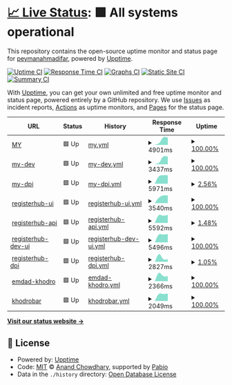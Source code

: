 # [📈 Live Status](https://demo.upptime.js.org): <!--live status--> **🟩 All systems operational**

This repository contains the open-source uptime monitor and status page for [peymanahmadifar](https://demo.upptime.js.org), powered by [Upptime](https://github.com/upptime/upptime).

[![Uptime CI](https://github.com/peymanahmadifar/upptime/workflows/Uptime%20CI/badge.svg)](https://github.com/peymanahmadifar/upptime/actions?query=workflow%3A%22Uptime+CI%22)
[![Response Time CI](https://github.com/peymanahmadifar/upptime/workflows/Response%20Time%20CI/badge.svg)](https://github.com/peymanahmadifar/upptime/actions?query=workflow%3A%22Response+Time+CI%22)
[![Graphs CI](https://github.com/peymanahmadifar/upptime/workflows/Graphs%20CI/badge.svg)](https://github.com/peymanahmadifar/upptime/actions?query=workflow%3A%22Graphs+CI%22)
[![Static Site CI](https://github.com/peymanahmadifar/upptime/workflows/Static%20Site%20CI/badge.svg)](https://github.com/peymanahmadifar/upptime/actions?query=workflow%3A%22Static+Site+CI%22)
[![Summary CI](https://github.com/peymanahmadifar/upptime/workflows/Summary%20CI/badge.svg)](https://github.com/peymanahmadifar/upptime/actions?query=workflow%3A%22Summary+CI%22)

With [Upptime](https://upptime.js.org), you can get your own unlimited and free uptime monitor and status page, powered entirely by a GitHub repository. We use [Issues](https://github.com/peymanahmadifar/upptime/issues) as incident reports, [Actions](https://github.com/peymanahmadifar/upptime/actions) as uptime monitors, and [Pages](https://demo.upptime.js.org) for the status page.

<!--start: status pages-->
<!-- This summary is generated by Upptime (https://github.com/upptime/upptime) -->
<!-- Do not edit this manually, your changes will be overwritten -->
<!-- prettier-ignore -->
| URL | Status | History | Response Time | Uptime |
| --- | ------ | ------- | ------------- | ------ |
| <img alt="" src="https://icons.duckduckgo.com/ip3/my.kheradedu.ir.ico" height="13"> [MY](https://my.kheradedu.ir) | 🟩 Up | [my.yml](https://github.com/peymanahmadifar/upptime/commits/HEAD/history/my.yml) | <details><summary><img alt="Response time graph" src="./graphs/my/response-time-week.png" height="20"> 4901ms</summary><br><a href="https://peymanahmadifar.github.io/upptime/history/my"><img alt="Response time 4901" src="https://img.shields.io/endpoint?url=https%3A%2F%2Fraw.githubusercontent.com%2Fpeymanahmadifar%2Fupptime%2FHEAD%2Fapi%2Fmy%2Fresponse-time.json"></a><br><a href="https://peymanahmadifar.github.io/upptime/history/my"><img alt="24-hour response time 4901" src="https://img.shields.io/endpoint?url=https%3A%2F%2Fraw.githubusercontent.com%2Fpeymanahmadifar%2Fupptime%2FHEAD%2Fapi%2Fmy%2Fresponse-time-day.json"></a><br><a href="https://peymanahmadifar.github.io/upptime/history/my"><img alt="7-day response time 4901" src="https://img.shields.io/endpoint?url=https%3A%2F%2Fraw.githubusercontent.com%2Fpeymanahmadifar%2Fupptime%2FHEAD%2Fapi%2Fmy%2Fresponse-time-week.json"></a><br><a href="https://peymanahmadifar.github.io/upptime/history/my"><img alt="30-day response time 4901" src="https://img.shields.io/endpoint?url=https%3A%2F%2Fraw.githubusercontent.com%2Fpeymanahmadifar%2Fupptime%2FHEAD%2Fapi%2Fmy%2Fresponse-time-month.json"></a><br><a href="https://peymanahmadifar.github.io/upptime/history/my"><img alt="1-year response time 4901" src="https://img.shields.io/endpoint?url=https%3A%2F%2Fraw.githubusercontent.com%2Fpeymanahmadifar%2Fupptime%2FHEAD%2Fapi%2Fmy%2Fresponse-time-year.json"></a></details> | <details><summary><a href="https://peymanahmadifar.github.io/upptime/history/my">100.00%</a></summary><a href="https://peymanahmadifar.github.io/upptime/history/my"><img alt="All-time uptime 100.00%" src="https://img.shields.io/endpoint?url=https%3A%2F%2Fraw.githubusercontent.com%2Fpeymanahmadifar%2Fupptime%2FHEAD%2Fapi%2Fmy%2Fuptime.json"></a><br><a href="https://peymanahmadifar.github.io/upptime/history/my"><img alt="24-hour uptime 100.00%" src="https://img.shields.io/endpoint?url=https%3A%2F%2Fraw.githubusercontent.com%2Fpeymanahmadifar%2Fupptime%2FHEAD%2Fapi%2Fmy%2Fuptime-day.json"></a><br><a href="https://peymanahmadifar.github.io/upptime/history/my"><img alt="7-day uptime 100.00%" src="https://img.shields.io/endpoint?url=https%3A%2F%2Fraw.githubusercontent.com%2Fpeymanahmadifar%2Fupptime%2FHEAD%2Fapi%2Fmy%2Fuptime-week.json"></a><br><a href="https://peymanahmadifar.github.io/upptime/history/my"><img alt="30-day uptime 100.00%" src="https://img.shields.io/endpoint?url=https%3A%2F%2Fraw.githubusercontent.com%2Fpeymanahmadifar%2Fupptime%2FHEAD%2Fapi%2Fmy%2Fuptime-month.json"></a><br><a href="https://peymanahmadifar.github.io/upptime/history/my"><img alt="1-year uptime 100.00%" src="https://img.shields.io/endpoint?url=https%3A%2F%2Fraw.githubusercontent.com%2Fpeymanahmadifar%2Fupptime%2FHEAD%2Fapi%2Fmy%2Fuptime-year.json"></a></details>
| <img alt="" src="https://icons.duckduckgo.com/ip3/my-dev.kheradedu.ir.ico" height="13"> [my-dev](https://my-dev.kheradedu.ir) | 🟩 Up | [my-dev.yml](https://github.com/peymanahmadifar/upptime/commits/HEAD/history/my-dev.yml) | <details><summary><img alt="Response time graph" src="./graphs/my-dev/response-time-week.png" height="20"> 3437ms</summary><br><a href="https://peymanahmadifar.github.io/upptime/history/my-dev"><img alt="Response time 3437" src="https://img.shields.io/endpoint?url=https%3A%2F%2Fraw.githubusercontent.com%2Fpeymanahmadifar%2Fupptime%2FHEAD%2Fapi%2Fmy-dev%2Fresponse-time.json"></a><br><a href="https://peymanahmadifar.github.io/upptime/history/my-dev"><img alt="24-hour response time 3437" src="https://img.shields.io/endpoint?url=https%3A%2F%2Fraw.githubusercontent.com%2Fpeymanahmadifar%2Fupptime%2FHEAD%2Fapi%2Fmy-dev%2Fresponse-time-day.json"></a><br><a href="https://peymanahmadifar.github.io/upptime/history/my-dev"><img alt="7-day response time 3437" src="https://img.shields.io/endpoint?url=https%3A%2F%2Fraw.githubusercontent.com%2Fpeymanahmadifar%2Fupptime%2FHEAD%2Fapi%2Fmy-dev%2Fresponse-time-week.json"></a><br><a href="https://peymanahmadifar.github.io/upptime/history/my-dev"><img alt="30-day response time 3437" src="https://img.shields.io/endpoint?url=https%3A%2F%2Fraw.githubusercontent.com%2Fpeymanahmadifar%2Fupptime%2FHEAD%2Fapi%2Fmy-dev%2Fresponse-time-month.json"></a><br><a href="https://peymanahmadifar.github.io/upptime/history/my-dev"><img alt="1-year response time 3437" src="https://img.shields.io/endpoint?url=https%3A%2F%2Fraw.githubusercontent.com%2Fpeymanahmadifar%2Fupptime%2FHEAD%2Fapi%2Fmy-dev%2Fresponse-time-year.json"></a></details> | <details><summary><a href="https://peymanahmadifar.github.io/upptime/history/my-dev">100.00%</a></summary><a href="https://peymanahmadifar.github.io/upptime/history/my-dev"><img alt="All-time uptime 100.00%" src="https://img.shields.io/endpoint?url=https%3A%2F%2Fraw.githubusercontent.com%2Fpeymanahmadifar%2Fupptime%2FHEAD%2Fapi%2Fmy-dev%2Fuptime.json"></a><br><a href="https://peymanahmadifar.github.io/upptime/history/my-dev"><img alt="24-hour uptime 100.00%" src="https://img.shields.io/endpoint?url=https%3A%2F%2Fraw.githubusercontent.com%2Fpeymanahmadifar%2Fupptime%2FHEAD%2Fapi%2Fmy-dev%2Fuptime-day.json"></a><br><a href="https://peymanahmadifar.github.io/upptime/history/my-dev"><img alt="7-day uptime 100.00%" src="https://img.shields.io/endpoint?url=https%3A%2F%2Fraw.githubusercontent.com%2Fpeymanahmadifar%2Fupptime%2FHEAD%2Fapi%2Fmy-dev%2Fuptime-week.json"></a><br><a href="https://peymanahmadifar.github.io/upptime/history/my-dev"><img alt="30-day uptime 100.00%" src="https://img.shields.io/endpoint?url=https%3A%2F%2Fraw.githubusercontent.com%2Fpeymanahmadifar%2Fupptime%2FHEAD%2Fapi%2Fmy-dev%2Fuptime-month.json"></a><br><a href="https://peymanahmadifar.github.io/upptime/history/my-dev"><img alt="1-year uptime 100.00%" src="https://img.shields.io/endpoint?url=https%3A%2F%2Fraw.githubusercontent.com%2Fpeymanahmadifar%2Fupptime%2FHEAD%2Fapi%2Fmy-dev%2Fuptime-year.json"></a></details>
| <img alt="" src="https://icons.duckduckgo.com/ip3/dpi.kheradedu.ir.ico" height="13"> [my-dpi](https://dpi.kheradedu.ir/admin) | 🟩 Up | [my-dpi.yml](https://github.com/peymanahmadifar/upptime/commits/HEAD/history/my-dpi.yml) | <details><summary><img alt="Response time graph" src="./graphs/my-dpi/response-time-week.png" height="20"> 5971ms</summary><br><a href="https://peymanahmadifar.github.io/upptime/history/my-dpi"><img alt="Response time 5971" src="https://img.shields.io/endpoint?url=https%3A%2F%2Fraw.githubusercontent.com%2Fpeymanahmadifar%2Fupptime%2FHEAD%2Fapi%2Fmy-dpi%2Fresponse-time.json"></a><br><a href="https://peymanahmadifar.github.io/upptime/history/my-dpi"><img alt="24-hour response time 5971" src="https://img.shields.io/endpoint?url=https%3A%2F%2Fraw.githubusercontent.com%2Fpeymanahmadifar%2Fupptime%2FHEAD%2Fapi%2Fmy-dpi%2Fresponse-time-day.json"></a><br><a href="https://peymanahmadifar.github.io/upptime/history/my-dpi"><img alt="7-day response time 5971" src="https://img.shields.io/endpoint?url=https%3A%2F%2Fraw.githubusercontent.com%2Fpeymanahmadifar%2Fupptime%2FHEAD%2Fapi%2Fmy-dpi%2Fresponse-time-week.json"></a><br><a href="https://peymanahmadifar.github.io/upptime/history/my-dpi"><img alt="30-day response time 5971" src="https://img.shields.io/endpoint?url=https%3A%2F%2Fraw.githubusercontent.com%2Fpeymanahmadifar%2Fupptime%2FHEAD%2Fapi%2Fmy-dpi%2Fresponse-time-month.json"></a><br><a href="https://peymanahmadifar.github.io/upptime/history/my-dpi"><img alt="1-year response time 5971" src="https://img.shields.io/endpoint?url=https%3A%2F%2Fraw.githubusercontent.com%2Fpeymanahmadifar%2Fupptime%2FHEAD%2Fapi%2Fmy-dpi%2Fresponse-time-year.json"></a></details> | <details><summary><a href="https://peymanahmadifar.github.io/upptime/history/my-dpi">2.56%</a></summary><a href="https://peymanahmadifar.github.io/upptime/history/my-dpi"><img alt="All-time uptime 2.56%" src="https://img.shields.io/endpoint?url=https%3A%2F%2Fraw.githubusercontent.com%2Fpeymanahmadifar%2Fupptime%2FHEAD%2Fapi%2Fmy-dpi%2Fuptime.json"></a><br><a href="https://peymanahmadifar.github.io/upptime/history/my-dpi"><img alt="24-hour uptime 2.56%" src="https://img.shields.io/endpoint?url=https%3A%2F%2Fraw.githubusercontent.com%2Fpeymanahmadifar%2Fupptime%2FHEAD%2Fapi%2Fmy-dpi%2Fuptime-day.json"></a><br><a href="https://peymanahmadifar.github.io/upptime/history/my-dpi"><img alt="7-day uptime 2.56%" src="https://img.shields.io/endpoint?url=https%3A%2F%2Fraw.githubusercontent.com%2Fpeymanahmadifar%2Fupptime%2FHEAD%2Fapi%2Fmy-dpi%2Fuptime-week.json"></a><br><a href="https://peymanahmadifar.github.io/upptime/history/my-dpi"><img alt="30-day uptime 2.56%" src="https://img.shields.io/endpoint?url=https%3A%2F%2Fraw.githubusercontent.com%2Fpeymanahmadifar%2Fupptime%2FHEAD%2Fapi%2Fmy-dpi%2Fuptime-month.json"></a><br><a href="https://peymanahmadifar.github.io/upptime/history/my-dpi"><img alt="1-year uptime 2.56%" src="https://img.shields.io/endpoint?url=https%3A%2F%2Fraw.githubusercontent.com%2Fpeymanahmadifar%2Fupptime%2FHEAD%2Fapi%2Fmy-dpi%2Fuptime-year.json"></a></details>
| <img alt="" src="https://icons.duckduckgo.com/ip3/kheradedu.com.ico" height="13"> [registerhub-ui](https://kheradedu.com) | 🟩 Up | [registerhub-ui.yml](https://github.com/peymanahmadifar/upptime/commits/HEAD/history/registerhub-ui.yml) | <details><summary><img alt="Response time graph" src="./graphs/registerhub-ui/response-time-week.png" height="20"> 3540ms</summary><br><a href="https://peymanahmadifar.github.io/upptime/history/registerhub-ui"><img alt="Response time 3540" src="https://img.shields.io/endpoint?url=https%3A%2F%2Fraw.githubusercontent.com%2Fpeymanahmadifar%2Fupptime%2FHEAD%2Fapi%2Fregisterhub-ui%2Fresponse-time.json"></a><br><a href="https://peymanahmadifar.github.io/upptime/history/registerhub-ui"><img alt="24-hour response time 3540" src="https://img.shields.io/endpoint?url=https%3A%2F%2Fraw.githubusercontent.com%2Fpeymanahmadifar%2Fupptime%2FHEAD%2Fapi%2Fregisterhub-ui%2Fresponse-time-day.json"></a><br><a href="https://peymanahmadifar.github.io/upptime/history/registerhub-ui"><img alt="7-day response time 3540" src="https://img.shields.io/endpoint?url=https%3A%2F%2Fraw.githubusercontent.com%2Fpeymanahmadifar%2Fupptime%2FHEAD%2Fapi%2Fregisterhub-ui%2Fresponse-time-week.json"></a><br><a href="https://peymanahmadifar.github.io/upptime/history/registerhub-ui"><img alt="30-day response time 3540" src="https://img.shields.io/endpoint?url=https%3A%2F%2Fraw.githubusercontent.com%2Fpeymanahmadifar%2Fupptime%2FHEAD%2Fapi%2Fregisterhub-ui%2Fresponse-time-month.json"></a><br><a href="https://peymanahmadifar.github.io/upptime/history/registerhub-ui"><img alt="1-year response time 3540" src="https://img.shields.io/endpoint?url=https%3A%2F%2Fraw.githubusercontent.com%2Fpeymanahmadifar%2Fupptime%2FHEAD%2Fapi%2Fregisterhub-ui%2Fresponse-time-year.json"></a></details> | <details><summary><a href="https://peymanahmadifar.github.io/upptime/history/registerhub-ui">100.00%</a></summary><a href="https://peymanahmadifar.github.io/upptime/history/registerhub-ui"><img alt="All-time uptime 100.00%" src="https://img.shields.io/endpoint?url=https%3A%2F%2Fraw.githubusercontent.com%2Fpeymanahmadifar%2Fupptime%2FHEAD%2Fapi%2Fregisterhub-ui%2Fuptime.json"></a><br><a href="https://peymanahmadifar.github.io/upptime/history/registerhub-ui"><img alt="24-hour uptime 100.00%" src="https://img.shields.io/endpoint?url=https%3A%2F%2Fraw.githubusercontent.com%2Fpeymanahmadifar%2Fupptime%2FHEAD%2Fapi%2Fregisterhub-ui%2Fuptime-day.json"></a><br><a href="https://peymanahmadifar.github.io/upptime/history/registerhub-ui"><img alt="7-day uptime 100.00%" src="https://img.shields.io/endpoint?url=https%3A%2F%2Fraw.githubusercontent.com%2Fpeymanahmadifar%2Fupptime%2FHEAD%2Fapi%2Fregisterhub-ui%2Fuptime-week.json"></a><br><a href="https://peymanahmadifar.github.io/upptime/history/registerhub-ui"><img alt="30-day uptime 100.00%" src="https://img.shields.io/endpoint?url=https%3A%2F%2Fraw.githubusercontent.com%2Fpeymanahmadifar%2Fupptime%2FHEAD%2Fapi%2Fregisterhub-ui%2Fuptime-month.json"></a><br><a href="https://peymanahmadifar.github.io/upptime/history/registerhub-ui"><img alt="1-year uptime 100.00%" src="https://img.shields.io/endpoint?url=https%3A%2F%2Fraw.githubusercontent.com%2Fpeymanahmadifar%2Fupptime%2FHEAD%2Fapi%2Fregisterhub-ui%2Fuptime-year.json"></a></details>
| <img alt="" src="https://icons.duckduckgo.com/ip3/api.kheradedu.com.ico" height="13"> [registerhub-api](https://api.kheradedu.com/admin) | 🟩 Up | [registerhub-api.yml](https://github.com/peymanahmadifar/upptime/commits/HEAD/history/registerhub-api.yml) | <details><summary><img alt="Response time graph" src="./graphs/registerhub-api/response-time-week.png" height="20"> 5592ms</summary><br><a href="https://peymanahmadifar.github.io/upptime/history/registerhub-api"><img alt="Response time 5592" src="https://img.shields.io/endpoint?url=https%3A%2F%2Fraw.githubusercontent.com%2Fpeymanahmadifar%2Fupptime%2FHEAD%2Fapi%2Fregisterhub-api%2Fresponse-time.json"></a><br><a href="https://peymanahmadifar.github.io/upptime/history/registerhub-api"><img alt="24-hour response time 5592" src="https://img.shields.io/endpoint?url=https%3A%2F%2Fraw.githubusercontent.com%2Fpeymanahmadifar%2Fupptime%2FHEAD%2Fapi%2Fregisterhub-api%2Fresponse-time-day.json"></a><br><a href="https://peymanahmadifar.github.io/upptime/history/registerhub-api"><img alt="7-day response time 5592" src="https://img.shields.io/endpoint?url=https%3A%2F%2Fraw.githubusercontent.com%2Fpeymanahmadifar%2Fupptime%2FHEAD%2Fapi%2Fregisterhub-api%2Fresponse-time-week.json"></a><br><a href="https://peymanahmadifar.github.io/upptime/history/registerhub-api"><img alt="30-day response time 5592" src="https://img.shields.io/endpoint?url=https%3A%2F%2Fraw.githubusercontent.com%2Fpeymanahmadifar%2Fupptime%2FHEAD%2Fapi%2Fregisterhub-api%2Fresponse-time-month.json"></a><br><a href="https://peymanahmadifar.github.io/upptime/history/registerhub-api"><img alt="1-year response time 5592" src="https://img.shields.io/endpoint?url=https%3A%2F%2Fraw.githubusercontent.com%2Fpeymanahmadifar%2Fupptime%2FHEAD%2Fapi%2Fregisterhub-api%2Fresponse-time-year.json"></a></details> | <details><summary><a href="https://peymanahmadifar.github.io/upptime/history/registerhub-api">1.48%</a></summary><a href="https://peymanahmadifar.github.io/upptime/history/registerhub-api"><img alt="All-time uptime 1.48%" src="https://img.shields.io/endpoint?url=https%3A%2F%2Fraw.githubusercontent.com%2Fpeymanahmadifar%2Fupptime%2FHEAD%2Fapi%2Fregisterhub-api%2Fuptime.json"></a><br><a href="https://peymanahmadifar.github.io/upptime/history/registerhub-api"><img alt="24-hour uptime 1.48%" src="https://img.shields.io/endpoint?url=https%3A%2F%2Fraw.githubusercontent.com%2Fpeymanahmadifar%2Fupptime%2FHEAD%2Fapi%2Fregisterhub-api%2Fuptime-day.json"></a><br><a href="https://peymanahmadifar.github.io/upptime/history/registerhub-api"><img alt="7-day uptime 1.48%" src="https://img.shields.io/endpoint?url=https%3A%2F%2Fraw.githubusercontent.com%2Fpeymanahmadifar%2Fupptime%2FHEAD%2Fapi%2Fregisterhub-api%2Fuptime-week.json"></a><br><a href="https://peymanahmadifar.github.io/upptime/history/registerhub-api"><img alt="30-day uptime 1.48%" src="https://img.shields.io/endpoint?url=https%3A%2F%2Fraw.githubusercontent.com%2Fpeymanahmadifar%2Fupptime%2FHEAD%2Fapi%2Fregisterhub-api%2Fuptime-month.json"></a><br><a href="https://peymanahmadifar.github.io/upptime/history/registerhub-api"><img alt="1-year uptime 1.48%" src="https://img.shields.io/endpoint?url=https%3A%2F%2Fraw.githubusercontent.com%2Fpeymanahmadifar%2Fupptime%2FHEAD%2Fapi%2Fregisterhub-api%2Fuptime-year.json"></a></details>
| <img alt="" src="https://icons.duckduckgo.com/ip3/dev.kheradedu.com.ico" height="13"> [registerhub-dev-ui](https://dev.kheradedu.com) | 🟩 Up | [registerhub-dev-ui.yml](https://github.com/peymanahmadifar/upptime/commits/HEAD/history/registerhub-dev-ui.yml) | <details><summary><img alt="Response time graph" src="./graphs/registerhub-dev-ui/response-time-week.png" height="20"> 5496ms</summary><br><a href="https://peymanahmadifar.github.io/upptime/history/registerhub-dev-ui"><img alt="Response time 5496" src="https://img.shields.io/endpoint?url=https%3A%2F%2Fraw.githubusercontent.com%2Fpeymanahmadifar%2Fupptime%2FHEAD%2Fapi%2Fregisterhub-dev-ui%2Fresponse-time.json"></a><br><a href="https://peymanahmadifar.github.io/upptime/history/registerhub-dev-ui"><img alt="24-hour response time 5496" src="https://img.shields.io/endpoint?url=https%3A%2F%2Fraw.githubusercontent.com%2Fpeymanahmadifar%2Fupptime%2FHEAD%2Fapi%2Fregisterhub-dev-ui%2Fresponse-time-day.json"></a><br><a href="https://peymanahmadifar.github.io/upptime/history/registerhub-dev-ui"><img alt="7-day response time 5496" src="https://img.shields.io/endpoint?url=https%3A%2F%2Fraw.githubusercontent.com%2Fpeymanahmadifar%2Fupptime%2FHEAD%2Fapi%2Fregisterhub-dev-ui%2Fresponse-time-week.json"></a><br><a href="https://peymanahmadifar.github.io/upptime/history/registerhub-dev-ui"><img alt="30-day response time 5496" src="https://img.shields.io/endpoint?url=https%3A%2F%2Fraw.githubusercontent.com%2Fpeymanahmadifar%2Fupptime%2FHEAD%2Fapi%2Fregisterhub-dev-ui%2Fresponse-time-month.json"></a><br><a href="https://peymanahmadifar.github.io/upptime/history/registerhub-dev-ui"><img alt="1-year response time 5496" src="https://img.shields.io/endpoint?url=https%3A%2F%2Fraw.githubusercontent.com%2Fpeymanahmadifar%2Fupptime%2FHEAD%2Fapi%2Fregisterhub-dev-ui%2Fresponse-time-year.json"></a></details> | <details><summary><a href="https://peymanahmadifar.github.io/upptime/history/registerhub-dev-ui">100.00%</a></summary><a href="https://peymanahmadifar.github.io/upptime/history/registerhub-dev-ui"><img alt="All-time uptime 100.00%" src="https://img.shields.io/endpoint?url=https%3A%2F%2Fraw.githubusercontent.com%2Fpeymanahmadifar%2Fupptime%2FHEAD%2Fapi%2Fregisterhub-dev-ui%2Fuptime.json"></a><br><a href="https://peymanahmadifar.github.io/upptime/history/registerhub-dev-ui"><img alt="24-hour uptime 100.00%" src="https://img.shields.io/endpoint?url=https%3A%2F%2Fraw.githubusercontent.com%2Fpeymanahmadifar%2Fupptime%2FHEAD%2Fapi%2Fregisterhub-dev-ui%2Fuptime-day.json"></a><br><a href="https://peymanahmadifar.github.io/upptime/history/registerhub-dev-ui"><img alt="7-day uptime 100.00%" src="https://img.shields.io/endpoint?url=https%3A%2F%2Fraw.githubusercontent.com%2Fpeymanahmadifar%2Fupptime%2FHEAD%2Fapi%2Fregisterhub-dev-ui%2Fuptime-week.json"></a><br><a href="https://peymanahmadifar.github.io/upptime/history/registerhub-dev-ui"><img alt="30-day uptime 100.00%" src="https://img.shields.io/endpoint?url=https%3A%2F%2Fraw.githubusercontent.com%2Fpeymanahmadifar%2Fupptime%2FHEAD%2Fapi%2Fregisterhub-dev-ui%2Fuptime-month.json"></a><br><a href="https://peymanahmadifar.github.io/upptime/history/registerhub-dev-ui"><img alt="1-year uptime 100.00%" src="https://img.shields.io/endpoint?url=https%3A%2F%2Fraw.githubusercontent.com%2Fpeymanahmadifar%2Fupptime%2FHEAD%2Fapi%2Fregisterhub-dev-ui%2Fuptime-year.json"></a></details>
| <img alt="" src="https://icons.duckduckgo.com/ip3/dpi.kheradedu.com.ico" height="13"> [registerhub-dpi](https://dpi.kheradedu.com/admin) | 🟩 Up | [registerhub-dpi.yml](https://github.com/peymanahmadifar/upptime/commits/HEAD/history/registerhub-dpi.yml) | <details><summary><img alt="Response time graph" src="./graphs/registerhub-dpi/response-time-week.png" height="20"> 2827ms</summary><br><a href="https://peymanahmadifar.github.io/upptime/history/registerhub-dpi"><img alt="Response time 2827" src="https://img.shields.io/endpoint?url=https%3A%2F%2Fraw.githubusercontent.com%2Fpeymanahmadifar%2Fupptime%2FHEAD%2Fapi%2Fregisterhub-dpi%2Fresponse-time.json"></a><br><a href="https://peymanahmadifar.github.io/upptime/history/registerhub-dpi"><img alt="24-hour response time 2827" src="https://img.shields.io/endpoint?url=https%3A%2F%2Fraw.githubusercontent.com%2Fpeymanahmadifar%2Fupptime%2FHEAD%2Fapi%2Fregisterhub-dpi%2Fresponse-time-day.json"></a><br><a href="https://peymanahmadifar.github.io/upptime/history/registerhub-dpi"><img alt="7-day response time 2827" src="https://img.shields.io/endpoint?url=https%3A%2F%2Fraw.githubusercontent.com%2Fpeymanahmadifar%2Fupptime%2FHEAD%2Fapi%2Fregisterhub-dpi%2Fresponse-time-week.json"></a><br><a href="https://peymanahmadifar.github.io/upptime/history/registerhub-dpi"><img alt="30-day response time 2827" src="https://img.shields.io/endpoint?url=https%3A%2F%2Fraw.githubusercontent.com%2Fpeymanahmadifar%2Fupptime%2FHEAD%2Fapi%2Fregisterhub-dpi%2Fresponse-time-month.json"></a><br><a href="https://peymanahmadifar.github.io/upptime/history/registerhub-dpi"><img alt="1-year response time 2827" src="https://img.shields.io/endpoint?url=https%3A%2F%2Fraw.githubusercontent.com%2Fpeymanahmadifar%2Fupptime%2FHEAD%2Fapi%2Fregisterhub-dpi%2Fresponse-time-year.json"></a></details> | <details><summary><a href="https://peymanahmadifar.github.io/upptime/history/registerhub-dpi">1.05%</a></summary><a href="https://peymanahmadifar.github.io/upptime/history/registerhub-dpi"><img alt="All-time uptime 1.05%" src="https://img.shields.io/endpoint?url=https%3A%2F%2Fraw.githubusercontent.com%2Fpeymanahmadifar%2Fupptime%2FHEAD%2Fapi%2Fregisterhub-dpi%2Fuptime.json"></a><br><a href="https://peymanahmadifar.github.io/upptime/history/registerhub-dpi"><img alt="24-hour uptime 1.05%" src="https://img.shields.io/endpoint?url=https%3A%2F%2Fraw.githubusercontent.com%2Fpeymanahmadifar%2Fupptime%2FHEAD%2Fapi%2Fregisterhub-dpi%2Fuptime-day.json"></a><br><a href="https://peymanahmadifar.github.io/upptime/history/registerhub-dpi"><img alt="7-day uptime 1.05%" src="https://img.shields.io/endpoint?url=https%3A%2F%2Fraw.githubusercontent.com%2Fpeymanahmadifar%2Fupptime%2FHEAD%2Fapi%2Fregisterhub-dpi%2Fuptime-week.json"></a><br><a href="https://peymanahmadifar.github.io/upptime/history/registerhub-dpi"><img alt="30-day uptime 1.05%" src="https://img.shields.io/endpoint?url=https%3A%2F%2Fraw.githubusercontent.com%2Fpeymanahmadifar%2Fupptime%2FHEAD%2Fapi%2Fregisterhub-dpi%2Fuptime-month.json"></a><br><a href="https://peymanahmadifar.github.io/upptime/history/registerhub-dpi"><img alt="1-year uptime 1.05%" src="https://img.shields.io/endpoint?url=https%3A%2F%2Fraw.githubusercontent.com%2Fpeymanahmadifar%2Fupptime%2FHEAD%2Fapi%2Fregisterhub-dpi%2Fuptime-year.json"></a></details>
| <img alt="" src="https://icons.duckduckgo.com/ip3/emdad-khodro-ardabil.ir.ico" height="13"> [emdad-khodro](https://emdad-khodro-ardabil.ir) | 🟩 Up | [emdad-khodro.yml](https://github.com/peymanahmadifar/upptime/commits/HEAD/history/emdad-khodro.yml) | <details><summary><img alt="Response time graph" src="./graphs/emdad-khodro/response-time-week.png" height="20"> 2366ms</summary><br><a href="https://peymanahmadifar.github.io/upptime/history/emdad-khodro"><img alt="Response time 2366" src="https://img.shields.io/endpoint?url=https%3A%2F%2Fraw.githubusercontent.com%2Fpeymanahmadifar%2Fupptime%2FHEAD%2Fapi%2Femdad-khodro%2Fresponse-time.json"></a><br><a href="https://peymanahmadifar.github.io/upptime/history/emdad-khodro"><img alt="24-hour response time 2366" src="https://img.shields.io/endpoint?url=https%3A%2F%2Fraw.githubusercontent.com%2Fpeymanahmadifar%2Fupptime%2FHEAD%2Fapi%2Femdad-khodro%2Fresponse-time-day.json"></a><br><a href="https://peymanahmadifar.github.io/upptime/history/emdad-khodro"><img alt="7-day response time 2366" src="https://img.shields.io/endpoint?url=https%3A%2F%2Fraw.githubusercontent.com%2Fpeymanahmadifar%2Fupptime%2FHEAD%2Fapi%2Femdad-khodro%2Fresponse-time-week.json"></a><br><a href="https://peymanahmadifar.github.io/upptime/history/emdad-khodro"><img alt="30-day response time 2366" src="https://img.shields.io/endpoint?url=https%3A%2F%2Fraw.githubusercontent.com%2Fpeymanahmadifar%2Fupptime%2FHEAD%2Fapi%2Femdad-khodro%2Fresponse-time-month.json"></a><br><a href="https://peymanahmadifar.github.io/upptime/history/emdad-khodro"><img alt="1-year response time 2366" src="https://img.shields.io/endpoint?url=https%3A%2F%2Fraw.githubusercontent.com%2Fpeymanahmadifar%2Fupptime%2FHEAD%2Fapi%2Femdad-khodro%2Fresponse-time-year.json"></a></details> | <details><summary><a href="https://peymanahmadifar.github.io/upptime/history/emdad-khodro">100.00%</a></summary><a href="https://peymanahmadifar.github.io/upptime/history/emdad-khodro"><img alt="All-time uptime 100.00%" src="https://img.shields.io/endpoint?url=https%3A%2F%2Fraw.githubusercontent.com%2Fpeymanahmadifar%2Fupptime%2FHEAD%2Fapi%2Femdad-khodro%2Fuptime.json"></a><br><a href="https://peymanahmadifar.github.io/upptime/history/emdad-khodro"><img alt="24-hour uptime 100.00%" src="https://img.shields.io/endpoint?url=https%3A%2F%2Fraw.githubusercontent.com%2Fpeymanahmadifar%2Fupptime%2FHEAD%2Fapi%2Femdad-khodro%2Fuptime-day.json"></a><br><a href="https://peymanahmadifar.github.io/upptime/history/emdad-khodro"><img alt="7-day uptime 100.00%" src="https://img.shields.io/endpoint?url=https%3A%2F%2Fraw.githubusercontent.com%2Fpeymanahmadifar%2Fupptime%2FHEAD%2Fapi%2Femdad-khodro%2Fuptime-week.json"></a><br><a href="https://peymanahmadifar.github.io/upptime/history/emdad-khodro"><img alt="30-day uptime 100.00%" src="https://img.shields.io/endpoint?url=https%3A%2F%2Fraw.githubusercontent.com%2Fpeymanahmadifar%2Fupptime%2FHEAD%2Fapi%2Femdad-khodro%2Fuptime-month.json"></a><br><a href="https://peymanahmadifar.github.io/upptime/history/emdad-khodro"><img alt="1-year uptime 100.00%" src="https://img.shields.io/endpoint?url=https%3A%2F%2Fraw.githubusercontent.com%2Fpeymanahmadifar%2Fupptime%2FHEAD%2Fapi%2Femdad-khodro%2Fuptime-year.json"></a></details>
| <img alt="" src="https://icons.duckduckgo.com/ip3/khodrobar-ardabil.ir.ico" height="13"> [khodrobar](https://khodrobar-ardabil.ir) | 🟩 Up | [khodrobar.yml](https://github.com/peymanahmadifar/upptime/commits/HEAD/history/khodrobar.yml) | <details><summary><img alt="Response time graph" src="./graphs/khodrobar/response-time-week.png" height="20"> 2049ms</summary><br><a href="https://peymanahmadifar.github.io/upptime/history/khodrobar"><img alt="Response time 2049" src="https://img.shields.io/endpoint?url=https%3A%2F%2Fraw.githubusercontent.com%2Fpeymanahmadifar%2Fupptime%2FHEAD%2Fapi%2Fkhodrobar%2Fresponse-time.json"></a><br><a href="https://peymanahmadifar.github.io/upptime/history/khodrobar"><img alt="24-hour response time 2049" src="https://img.shields.io/endpoint?url=https%3A%2F%2Fraw.githubusercontent.com%2Fpeymanahmadifar%2Fupptime%2FHEAD%2Fapi%2Fkhodrobar%2Fresponse-time-day.json"></a><br><a href="https://peymanahmadifar.github.io/upptime/history/khodrobar"><img alt="7-day response time 2049" src="https://img.shields.io/endpoint?url=https%3A%2F%2Fraw.githubusercontent.com%2Fpeymanahmadifar%2Fupptime%2FHEAD%2Fapi%2Fkhodrobar%2Fresponse-time-week.json"></a><br><a href="https://peymanahmadifar.github.io/upptime/history/khodrobar"><img alt="30-day response time 2049" src="https://img.shields.io/endpoint?url=https%3A%2F%2Fraw.githubusercontent.com%2Fpeymanahmadifar%2Fupptime%2FHEAD%2Fapi%2Fkhodrobar%2Fresponse-time-month.json"></a><br><a href="https://peymanahmadifar.github.io/upptime/history/khodrobar"><img alt="1-year response time 2049" src="https://img.shields.io/endpoint?url=https%3A%2F%2Fraw.githubusercontent.com%2Fpeymanahmadifar%2Fupptime%2FHEAD%2Fapi%2Fkhodrobar%2Fresponse-time-year.json"></a></details> | <details><summary><a href="https://peymanahmadifar.github.io/upptime/history/khodrobar">100.00%</a></summary><a href="https://peymanahmadifar.github.io/upptime/history/khodrobar"><img alt="All-time uptime 100.00%" src="https://img.shields.io/endpoint?url=https%3A%2F%2Fraw.githubusercontent.com%2Fpeymanahmadifar%2Fupptime%2FHEAD%2Fapi%2Fkhodrobar%2Fuptime.json"></a><br><a href="https://peymanahmadifar.github.io/upptime/history/khodrobar"><img alt="24-hour uptime 100.00%" src="https://img.shields.io/endpoint?url=https%3A%2F%2Fraw.githubusercontent.com%2Fpeymanahmadifar%2Fupptime%2FHEAD%2Fapi%2Fkhodrobar%2Fuptime-day.json"></a><br><a href="https://peymanahmadifar.github.io/upptime/history/khodrobar"><img alt="7-day uptime 100.00%" src="https://img.shields.io/endpoint?url=https%3A%2F%2Fraw.githubusercontent.com%2Fpeymanahmadifar%2Fupptime%2FHEAD%2Fapi%2Fkhodrobar%2Fuptime-week.json"></a><br><a href="https://peymanahmadifar.github.io/upptime/history/khodrobar"><img alt="30-day uptime 100.00%" src="https://img.shields.io/endpoint?url=https%3A%2F%2Fraw.githubusercontent.com%2Fpeymanahmadifar%2Fupptime%2FHEAD%2Fapi%2Fkhodrobar%2Fuptime-month.json"></a><br><a href="https://peymanahmadifar.github.io/upptime/history/khodrobar"><img alt="1-year uptime 100.00%" src="https://img.shields.io/endpoint?url=https%3A%2F%2Fraw.githubusercontent.com%2Fpeymanahmadifar%2Fupptime%2FHEAD%2Fapi%2Fkhodrobar%2Fuptime-year.json"></a></details>

<!--end: status pages-->

[**Visit our status website →**](https://demo.upptime.js.org)

## 📄 License

- Powered by: [Upptime](https://github.com/upptime/upptime)
- Code: [MIT](./LICENSE) © [Anand Chowdhary](https://anandchowdhary.com), supported by [Pabio](https://pabio.com)
- Data in the `./history` directory: [Open Database License](https://opendatacommons.org/licenses/odbl/1-0/)
